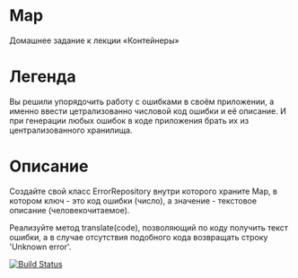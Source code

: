 # Map
Домашнее задание к лекции «Контейнеры»

# Легенда
Вы решили упорядочить работу с ошибками в своём приложении, а именно ввести цетрализованно числовой код ошибки и её описание. И при генерации любых ошибок в коде приложения брать их из централизованного хранилища.

# Описание
Создайте свой класс ErrorRepository внутри которого храните Map, в котором ключ - это код ошибки (число), а значение - текстовое описание (человекочитаемое).

Реализуйте метод translate(code), позволяющий по коду получить текст ошибки, а в случае отсутствия подобного кода возвращать строку 'Unknown error'.

[![Build Status](https://ci.appveyor.com/api/projects/status/github/bel-lov/Map)](https://ci.appveyor.com/api/projects/status/github/bel-lov/Map)